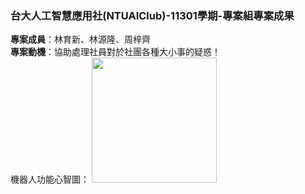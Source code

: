 ### 台大人工智慧應用社(NTUAIClub)-11301學期-專案組專案成果
**專案成員**：林育新、林源隆、周梓齊  
**專案動機**：協助處理社員對於社團各種大小事的疑惑！  
機器人功能心智圖：
<img src="https://github.com/user-attachments/assets/c1418ff7-6b73-455f-ab65-7f6511046619" width="200" />
